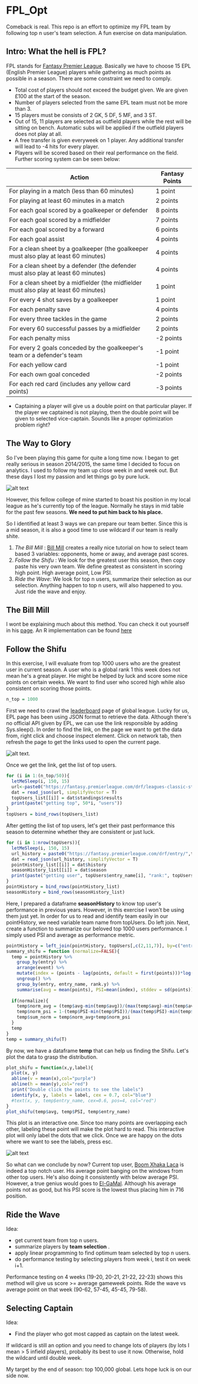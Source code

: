 # FPL_Opt
Comeback is real. This repo is an effort to optimize my FPL team by following top n user's team selection.
A fun exercise on data manipulation.

## Intro: What the hell is FPL?
FPL stands for [Fantasy Premier League](https://fantasy.premierleague.com). Basically we have to choose 15 EPL (English Premier League) players while gathering as much points as possible in a season. There are some constraint we need to comply.
- Total cost of players should not exceed the budget given. We are given £100 at the start of the season.
- Number of players selected from the same EPL team must not be more than 3.
- 15 players must be consists of 2 GK, 5 DF, 5 MF, and 3 ST.
- Out of 15, 11 players are selected as outfield players while the rest will be sitting on bench. Automatic subs will be applied if the outfield players does not play at all.
- A free transfer is given everyweek on 1 player. Any additional transfer will lead to -4 hits for every player.
- Players will be scored based on their real performance on the field. Further scoring system can be seen below:

Action | Fantasy Points
---|---
For playing in a match (less than 60 minutes)|1 point
|For playing at least 60 minutes in a match |2 points
|For each goal scored by a goalkeeper or defender |8 points
|For each goal scored by a midfielder |7 points
|For each goal scored by a forward |6 points
|For each goal assist |4 points
|For a clean sheet by a goalkeeper (the goalkeeper must also play at least 60 minutes) |4 points
|For a clean sheet by a defender (the defender must also play at least 60 minutes) |4 points
|For a clean sheet by a midfielder (the midfielder must also play at least 60 minutes) |1 point
|For every 4 shot saves by a goalkeeper |1 point
|For each penalty save |4 points
|For every three tackles in the game |2 points
|For every 60 successful passes by a midfielder |2 points
|For each penalty miss |-2 points
|For every 2 goals conceded by the goalkeeper's team or a defender's team |-1 point
|For each yellow card |-1 point
|For each own goal conceded |-2 points
|For each red card (includes any yellow card points) |-3 points

- Captaining a player will give us a double point on that particular player. If the player we captained is not playing, then the double point will be given to selected vice-captain.
Sounds like a proper optimization problem right? 

## The Way to Glory
So I've been playing this game for quite a long time now. I began to get really serious in season 2014/2015, the same time I decided to focus on analytics.
I used to follow my team up close week in and week out. But these days I lost my passion and let things go by pure luck.

![alt text](https://imgur.com/Y19FyT4.png "Point history through out the years")

However, this fellow college of mine started to boast his position in my local league as he's currently top of the league. Normally he stays in mid table for the past few seasons.
**We need to put him back to his place.**

So I identified at least 3 ways we can prepare our team better. Since this is a mid season, it is also a good time to use wildcard if our team is really shite.
1. _The Bill Mill_ : [Bill Mill](https://llimllib.github.io/fantasypl/) creates a really nice tutorial on how to select team based 3 variables: opponents, home or away, and average past scores.
2. _Follow the Shifu_ : We look for the greatest user this season, then copy paste his very own team. We define greatest as consistent in scoring high point. High average point, Low PSI.
3. _Ride the Wave_: We look for top n users, summarize their selection as our selection. Anything happen to top n users, will also happened to you. Just ride the wave and enjoy.

## The Bill Mill
I wont be explaining much about this method. You can check it out yourself in his [page](https://llimllib.github.io/fantasypl/). An R implementation can be found [here](http://pena.lt/y/2014/07/24/mathematically-optimising-fantasy-football-teams/) 


## Follow the Shifu
In this exercise, I will evaluate from top 1000 users who are the greatest user in current season. A user who is a global rank 1 this week does not mean he's a great player. He might be helped by luck and score some nice points on certain weeks.
We want to find user who scored high while also consistent on scoring those points.
```R
n_top = 1000
```
First we need to crawl the [leaderboard](https://fantasy.premierleague.com/a/leagues/standings/313/classic) page of global league. Lucky for us, EPL page has been using JSON format to retrieve the data.
Although there's no official API given by EPL, we can use the link responsible by adding Sys.sleep().
In order to find the link, on the page we want to get the data from, right click and choose inspect element. Click on network tab, then refresh the page to get the links used to open the current page.

![alt text](https://imgur.com/rdwqPCl.png "Finding the right links"). 

Once we get the link, get the list of top users.
```R
for (i in 1:(n_top/50)){
  letMeSleep(i, 150, 15)
  url<-paste0("https://fantasy.premierleague.com/drf/leagues-classic-standings/313?phase=1&le-page=1&ls-page=",i)
  dat = read_json(url, simplifyVector = T)
  topUsers_list[[i]] = dat$standings$results
  print(paste("getting top", 50*i, "users"))
}
topUsers = bind_rows(topUsers_list)
```

After getting the list of top users, let's get their past performance this season to determine whether they are consistent or just luck.

```R
for (i in 1:nrow(topUsers)){
  letMeSleep(i, 150, 15)
  url_history = paste0("https://fantasy.premierleague.com/drf/entry/",topUsers$entry[i],"/history")
  dat = read_json(url_history, simplifyVector = T)
  pointHistory_list[[i]] = dat$history
  seasonHistory_list[[i]] = dat$season
  print(paste("getting user", topUsers$entry_name[i], "rank:", topUsers$rank[i]))
}
pointHistory = bind_rows(pointHistory_list)
seasonHistory = bind_rows(seasonHistory_list)
```
Here, I prepared a dataframe **seasonHistory** to know top user's performance in previous years. However, in this exercise I won't be using them just yet.
In order for us to read and identify team easily in our pointHistory, we need variable team name from topUsers. Do left join. Next, create a function to summarize
our beloved top 1000 users performance. I simply used PSI and average as performance metric.
```R
pointHistory = left_join(pointHistory, topUsers[,c(2,11,7)], by=c("entry"="entry"))
summary_shifu = function (normalize=FALSE){
  temp = pointHistory %>% 
    group_by(entry) %>% 
    arrange(event) %>%
    mutate(index = (points - lag(points, default = first(points)))*log(points/lag(points, default = first(points)))) %>%
    ungroup() %>%
    group_by(entry, entry_name, rank.y) %>%
    summarise(avg = mean(points), PSI=mean(index), stddev = sd(points))
  
  if(normalize){
    temp$norm_avg = (temp$avg-min(temp$avg))/(max(temp$avg)-min(temp$avg))
    temp$norm_psi = 1-(temp$PSI-min(temp$PSI))/(max(temp$PSI)-min(temp$PSI))
    temp$sum_norm = temp$norm_avg+temp$norm_psi
  }
  temp
}
temp = summary_shifu(T)
```
By now, we have a dataframe **temp** that can help us finding the Shifu. Let's plot the data to grasp the distribution.
```R
plot_shifu = function(x,y,label){
  plot(x, y)
  abline(v = mean(x),col="purple")
  abline(h = mean(y),col="red")
  print("Double click the points to see the labels")
  identify(x, y, labels = label, cex = 0.7, col="blue")
  #text(x, y, temp$entry_name, cex=0.6, pos=4, col="red")
}
plot_shifu(temp$avg, temp$PSI, temp$entry_name)
```
This plot is an interactive one. Since too many points are overlapping each other, labeling these point will make the plot hard to read.
This interactive plot will only label the dots that we click. Once we are happy on the dots where we want to see the labels, press esc.

![alt text](https://imgur.com/rvSC6Zl.png "Shifu Plot")

So what can we conclude by now? Current top user, [Boom Xhaka Laca](https://fantasy.premierleague.com/a/team/870749) is indeed a top notch user. 
His average point banging on the windows from other top users. He's also doing it consistently with below average PSI. However, a true genius
would goes to [El-GaMal](https://fantasy.premierleague.com/a/team/1133682). Although his average points not as good, but his PSI score is the lowest 
thus placing him in 716 position.

## Ride the Wave
Idea:
- get current team from top n users.
- summarize players by **team selection** .
- apply linear programming to find optimum team selected by top n users.
- do performance testing by selecting players from week i, test it on week i+1.

Performance testing on 4 weeks (19-20, 20-21, 21-22, 22-23) shows this method will give us score >= average gameweek points.
Ride the wave vs average point on that week (90-62, 57-45, 45-45, 79-58).

## Selecting Captain
Idea: 
- Find the player who got most capped as captain on the latest week.

If wildcard is still an option and you need to change lots of players (by lots I mean > 5 infield players), probably its best to use it now. 
Otherwise, hold the wildcard until double week.

My target by the end of season: top 100,000 global. Lets hope luck is on our side now.

